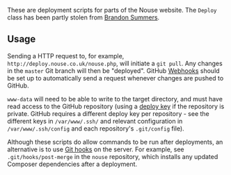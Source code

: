 These are deployment scripts for parts of the Nouse website.
The `Deploy` class has been partly stolen from [Brandon Summers][brandon].

## Usage

Sending a HTTP request to, for example, `http://deploy.nouse.co.uk/nouse.php`, will initiate a `git pull`.
Any changes in the `master` Git branch will then be "deployed".
GitHub [Webhooks][webhooks] should be set up to automatically send a request whenever changes are pushed to GitHub.

`www-data` will need to be able to write to the target directory, and must have read access to the GitHub repository (using a [deploy key][deploykeys] if the repository is private. GitHub requires a different deploy key per repository - see the different keys in `/var/www/.ssh/` and relevant configuration in `/var/www/.ssh/config` and each repository's `.git/config` file).

[brandon]: http://brandonsummers.name/blog/2012/02/10/using-bitbucket-for-automated-deployments/
[webhooks]: https://help.github.com/articles/creating-webhooks/
[deploykeys]: https://developer.github.com/guides/managing-deploy-keys/#deploy-keys

Although these scripts do allow commands to be run after deployments, an alternative is to use [Git hooks][githooks] on the server.
For example, see `.git/hooks/post-merge` in the `nouse` repository, which installs any updated Composer dependencies after a deployment.

[githooks]: http://git-scm.com/book/en/Customizing-Git-Git-Hooks
